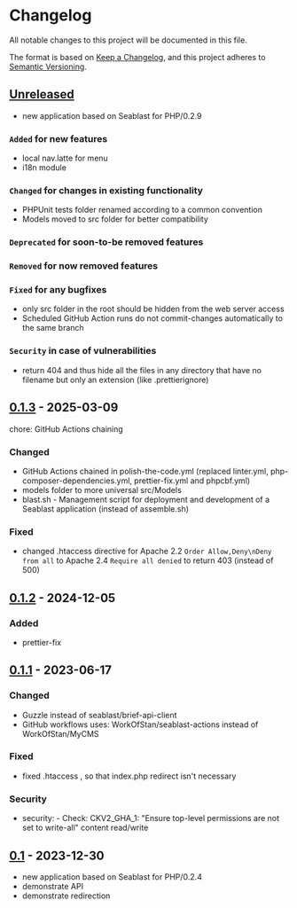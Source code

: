 # Changelog

All notable changes to this project will be documented in this file.

The format is based on [Keep a Changelog](https://keepachangelog.com/en/1.0.0/),
and this project adheres to [Semantic Versioning](https://semver.org/spec/v2.0.0.html).

## [Unreleased]

- new application based on Seablast for PHP/0.2.9

### `Added` for new features

- local nav.latte for menu
- i18n module

### `Changed` for changes in existing functionality

- PHPUnit tests folder renamed according to a common convention
- Models moved to src folder for better compatibility

### `Deprecated` for soon-to-be removed features

### `Removed` for now removed features

### `Fixed` for any bugfixes

- only src folder in the root should be hidden from the web server access
- Scheduled GitHub Action runs do not commit-changes automatically to the same branch

### `Security` in case of vulnerabilities

- return 404 and thus hide all the files in any directory that have no filename but only an extension (like .prettierignore)

## [0.1.3] - 2025-03-09

chore: GitHub Actions chaining

### Changed

- GitHub Actions chained in polish-the-code.yml (replaced linter.yml, php-composer-dependencies.yml, prettier-fix.yml and phpcbf.yml)
- models folder to more universal src/Models
- blast.sh - Management script for deployment and development of a Seablast application (instead of assemble.sh)

### Fixed

- changed .htaccess directive for Apache 2.2 `Order Allow,Deny\nDeny from all` to Apache 2.4 `Require all denied` to return 403 (instead of 500)

## [0.1.2] - 2024-12-05

### Added

- prettier-fix

## [0.1.1] - 2023-06-17

### Changed

- Guzzle instead of seablast/brief-api-client
- GitHub workflows uses: WorkOfStan/seablast-actions instead of WorkOfStan/MyCMS

### Fixed

- fixed .htaccess , so that index.php redirect isn't necessary

### Security

- security: - Check: CKV2_GHA_1: "Ensure top-level permissions are not set to write-all" content read/write

## [0.1] - 2023-12-30

- new application based on Seablast for PHP/0.2.4
- demonstrate API
- demonstrate redirection

[Unreleased]: https://github.com/WorkOfStan/seablast-dist/compare/v0.1.3...HEAD?w=1
[0.1.3]: https://github.com/WorkOfStan/seablast-dist/compare/v0.1.2...v0.1.3?w=1
[0.1.2]: https://github.com/WorkOfStan/seablast-dist/compare/v0.1.1...v0.1.2?w=1
[0.1.1]: https://github.com/WorkOfStan/seablast-dist/compare/v0.1...v0.1.1?w=1
[0.1]: https://github.com/WorkOfStan/seablast-dist/releases/tag/v0.1
